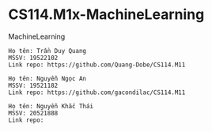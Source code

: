 # CS114.M1x-MachineLearning
MachineLearning

```
Họ tên: Trần Duy Quang
MSSV: 19522102
Link repo: https://github.com/Quang-Dobe/CS114.M11
```

```
Họ tên: Nguyễn Ngọc An
MSSV: 19521182
Link repo: https://github.com/gacondilac/CS114.M11
```

```
Họ tên: Nguyễn Khắc Thái
MSSV: 20521888
Link repo: 
```
